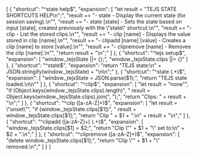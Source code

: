 [
	{
		"shortcut": "^state help$",
		"expansion": [
			"let result = \"TEJS STATE SHORTCUTS HELP\\n\";",
			"result += \"- state - Display the current state (for session saving).\\n\"",
			"result += \"- state [state] - Sets the state based on input [state], created previously with the \\\"state\\\" shortcut.\\n\"",
			"result += \"- clip - List the stored clips.\\n\"",
			"result += \"- clip [name] - Displays the value stored in clip [name].\\n\"",
			"result += \"- clipadd [name] [value] - Creates a clip [name] to store [value].\\n\"",
			"result += \"- clipremove [name] - Removes the clip [name].\\n\"",
			"return result + \"\\n\";"
		]
	},
	{
		"shortcut": "^tejs setup$",
		"expansion": [
			"window._tejsState ||= {};",
			"window._tejsState.clips ||= {}"
		]
	},
	{
		"shortcut": "^state$",
		"expansion": "return \"TEJS state:\\n\" + JSON.stringify(window._tejsState) + \"\\n\\n\";"
	},
	{
		"shortcut": "^state (.*)$",
		"expansion": [
			"window._tejsState = JSON.parse($1);",
			"return \"TEJS state loaded.\\n\\n\""
		]
	},
	{
		"shortcut": "^clip$",
		"expansion": [
			"let result = \"none\"",
			"if (Object.keys(window._tejsState.clips).length)",
			"  result = Object.keys(window._tejsState.clips).join(\", \");",
			"return \"Clips: \" + result + \"\\n\";"
		]
	},
	{
		"shortcut": "^clip ([a-zA-Z]+)$",
		"expansion": [
			"let result = \"unset\"",
			"if (window._tejsState.clips[$1])",
			"  result = window._tejsState.clips[$1];",
			"return \"Clip \" + $1 + \":\\n\" + result + \"\\n\";"
		]
	},
	{
		"shortcut": "^clipadd ([a-zA-Z]+) (.+)$",
		"expansion": [
			"window._tejsState.clips[$1] = $2;",
			"return \"Clip \\\"\" + $1 + \"\\\" set to:\\n\" + $2 + \".\\n\";"
		]
	},
	{
		"shortcut": "^clipremove ([a-zA-Z]+)$",
		"expansion": [
			"delete window._tejsState.clips[$1];",
			"return \"Clip \\\"\" + $1 + \"\\\" removed.\\n\";"
		]
	}
]
